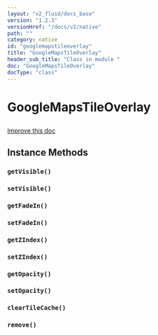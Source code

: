 ```yaml
---
layout: "v2_fluid/docs_base"
version: "1.2.3"
versionHref: "/docs/v2/native"
path: ""
category: native
id: "googlemapstileoverlay"
title: "GoogleMapsTileOverlay"
header_sub_title: "Class in module "
doc: "GoogleMapsTileOverlay"
docType: "class"
---
```









<h1 class="api-title">

  
  GoogleMapsTileOverlay
  

  

  

</h1>

<a class="improve-v2-docs" href="http://github.com/driftyco/ionic-native/edit/master/-native/src/plugins/googlemaps.ts#L869">
  Improve this doc
</a>





<!-- decorators --><!-- @usage tag -->


<!-- @property tags -->


<!-- methods on the class -->

<h2>Instance Methods</h2>

<div id="getVisible"></div>

<h3>
  <code>getVisible()</code>


</h3>












<div id="setVisible"></div>

<h3>
  <code>setVisible()</code>


</h3>












<div id="getFadeIn"></div>

<h3>
  <code>getFadeIn()</code>


</h3>












<div id="setFadeIn"></div>

<h3>
  <code>setFadeIn()</code>


</h3>












<div id="getZIndex"></div>

<h3>
  <code>getZIndex()</code>


</h3>












<div id="setZIndex"></div>

<h3>
  <code>setZIndex()</code>


</h3>












<div id="getOpacity"></div>

<h3>
  <code>getOpacity()</code>


</h3>












<div id="setOpacity"></div>

<h3>
  <code>setOpacity()</code>


</h3>












<div id="clearTileCache"></div>

<h3>
  <code>clearTileCache()</code>


</h3>












<div id="remove"></div>

<h3>
  <code>remove()</code>


</h3>










<!-- related link --><!-- end content block -->


<!-- end body block -->

